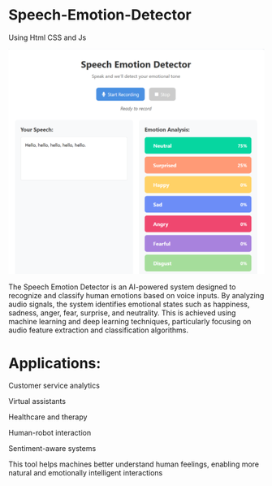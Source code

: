 # Speech-Emotion-Detector
<p>Using Html CSS and Js</p>

![image alt](https://github.com/Aadarshkumarsingh8084/Speech-Emotion-Detector/blob/main/Screenshot%202025-04-11%20195444.png)

<p>The Speech Emotion Detector is an AI-powered system designed to recognize and classify human emotions based on voice inputs. By analyzing audio signals, the system identifies emotional states such as happiness, sadness, anger, fear, surprise, and neutrality. This is achieved using machine learning and deep learning techniques, particularly focusing on audio feature extraction and classification algorithms.</p>

<h1>Applications:</h1>

Customer service analytics

Virtual assistants

Healthcare and therapy

Human-robot interaction

Sentiment-aware systems

This tool helps machines better understand human feelings, enabling more natural and emotionally intelligent interactions
